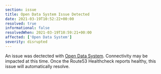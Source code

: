 ```yaml
---
section: issue
title: Open Data System Issue Detected
date: 2021-03-19T10:52:22+00:00
resolved: true
informational: false
resolvedWhen: 2021-03-19T10:59:21+00:00
affected: ['Open Data System']
severity: disrupted
---
```

An issue was dectected with [Open Data System](https://data.sba.gov).  Connectivity may be impacted at this time.  Once the Route53 Healthcheck reports healthy, this issue will automatically resolve.
